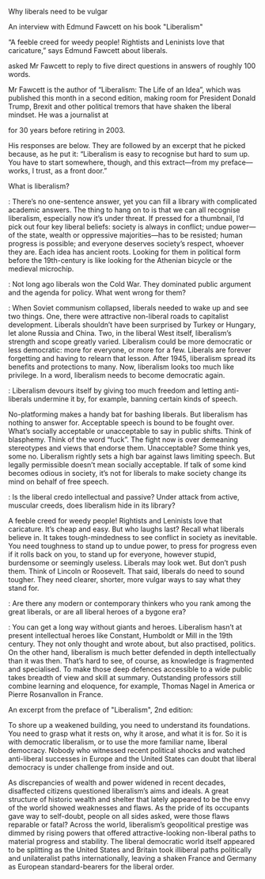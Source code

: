 Why liberals need to be vulgar

An interview with Edmund Fawcett on his book "Liberalism"

“A feeble creed for weedy people! Rightists and Leninists love that caricature,” says Edmund Fawcett about liberals. 

 asked Mr Fawcett to reply to five direct questions in answers of roughly 100 words.

Mr Fawcett is the author of “Liberalism: The Life of an Idea”, which was published this month in a second edition, making room for President Donald Trump, Brexit and other political tremors that have shaken the liberal mindset. He was a journalist at 

 for 30 years before retiring in 2003. 

His responses are below. They are followed by an excerpt that he picked because, as he put it: “Liberalism is easy to recognise but hard to sum up. You have to start somewhere, though, and this extract—from my preface—works, I trust, as a front door.”

 What is liberalism?

: There’s no one-sentence answer, yet you can fill a library with complicated academic answers. The thing to hang on to is that we can all recognise liberalism, especially now it’s under threat. If pressed for a thumbnail, I’d pick out four key liberal beliefs: society is always in conflict; undue power—of the state, wealth or oppressive majorities—has to be resisted; human progress is possible; and everyone deserves society’s respect, whoever they are. Each idea has ancient roots. Looking for them in political form before the 19th-century is like looking for the Athenian bicycle or the medieval microchip.

: Not long ago liberals won the Cold War. They dominated public argument and the agenda for policy. What went wrong for them?

: When Soviet communism collapsed, liberals needed to wake up and see two things. One, there were attractive non-liberal roads to capitalist development. Liberals shouldn’t have been surprised by Turkey or Hungary, let alone Russia and China. Two, in the liberal West itself, liberalism’s strength and scope greatly varied. Liberalism could be more democratic or less democratic: more for everyone, or more for a few. Liberals are forever forgetting and having to relearn that lesson. After 1945, liberalism spread its benefits and protections to many. Now, liberalism looks too much like privilege. In a word, liberalism needs to become democratic again.

: Liberalism devours itself by giving too much freedom and letting anti-liberals undermine it by, for example, banning certain kinds of speech.  

 No-platforming makes a handy bat for bashing liberals. But liberalism has nothing to answer for. Acceptable speech is bound to be fought over. What’s socially acceptable or unacceptable to say in public shifts. Think of blasphemy. Think of the word “fuck”. The fight now is over demeaning stereotypes and views that endorse them. Unacceptable? Some think yes, some no. Liberalism rightly sets a high bar against laws limiting speech. But legally permissible doesn’t mean socially acceptable. If talk of some kind becomes odious in society, it’s not for liberals to make society change its mind on behalf of free speech.

: Is the liberal credo intellectual and passive? Under attack from active, muscular creeds, does liberalism hide in its library?

 A feeble creed for weedy people! Rightists and Leninists love that caricature. It’s cheap and easy. But who laughs last? Recall what liberals believe in. It takes tough-mindedness to see conflict in society as inevitable. You need toughness to stand up to undue power, to press for progress even if it rolls back on you, to stand up for everyone, however stupid, burdensome or seemingly useless. Liberals may look wet. But don’t push them. Think of Lincoln or Roosevelt. That said, liberals do need to sound tougher. They need clearer, shorter, more vulgar ways to say what they stand for.

: Are there any modern or contemporary thinkers who you rank among the great liberals, or are all liberal heroes of a bygone era?

: You can get a long way without giants and heroes. Liberalism hasn’t at present intellectual heroes like Constant, Humboldt or Mill in the 19th century. They not only thought and wrote about, but also practised, politics. On the other hand, liberalism is much better defended in depth intellectually than it was then. That’s hard to see, of course, as knowledge is fragmented and specialised. To make those deep defences accessible to a wide public takes breadth of view and skill at summary. Outstanding professors still combine learning and eloquence, for example, Thomas Nagel in America or Pierre Rosanvallon in France.

An excerpt from the preface of "Liberalism", 2nd edition:

To shore up a weakened building, you need to understand its foundations. You need to grasp what it rests on, why it arose, and what it is for. So it is with democratic liberalism, or to use the more familiar name, liberal democracy. Nobody who witnessed recent political shocks and watched anti-liberal successes in Europe and the United States can doubt that liberal democracy is under challenge from inside and out.

As discrepancies of wealth and power widened in recent decades, disaffected citizens questioned liberalism’s aims and ideals. A great structure of historic wealth and shelter that lately appeared to be the envy of the world showed weaknesses and flaws. As the pride of its occupants gave way to self-doubt, people on all sides asked, were those flaws reparable or fatal? Across the world, liberalism’s geopolitical prestige was dimmed by rising powers that offered attractive-looking non-liberal paths to material progress and stability. The liberal democratic world itself appeared to be splitting as the United States and Britain took illiberal paths politically and unilateralist paths internationally, leaving a shaken France and Germany as European standard-bearers for the liberal order.